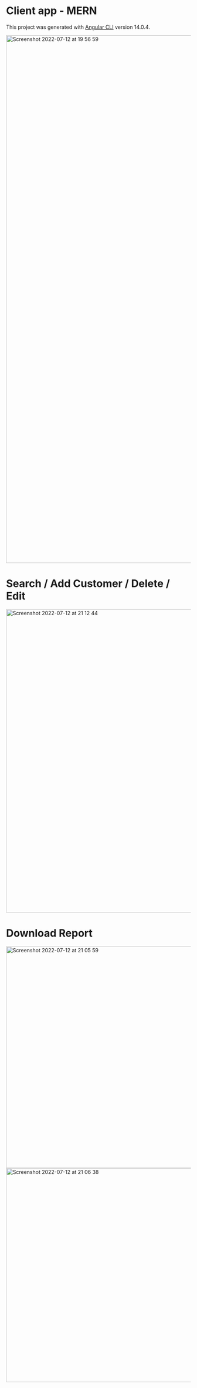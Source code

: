 # Client app - MERN

This project was generated with [Angular CLI](https://github.com/angular/angular-cli) version 14.0.4.


<img width="1440" alt="Screenshot 2022-07-12 at 19 56 59" src="https://user-images.githubusercontent.com/86882630/178573973-f7c13c9d-2072-4ee1-89d4-b88aeff6b9f3.png">

# Search / Add Customer / Delete / Edit
<img width="828" alt="Screenshot 2022-07-12 at 21 12 44" src="https://user-images.githubusercontent.com/86882630/178575420-aaa54596-2cfd-4e96-a2be-82c9235728e9.png">


# Download Report
<img width="605" alt="Screenshot 2022-07-12 at 21 05 59" src="https://user-images.githubusercontent.com/86882630/178574985-f6e98b09-7313-4884-b5c7-a859496efb3a.png">
<img width="584" alt="Screenshot 2022-07-12 at 21 06 38" src="https://user-images.githubusercontent.com/86882630/178575005-ae54651b-9c0b-416b-bbdb-fbb594abc063.png">

